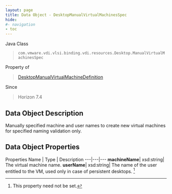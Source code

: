 ```yaml
---
layout: page
title: Data Object - DesktopManualVirtualMachinesSpec
hide:
#- navigation
- toc
---
```






Java Class
> `com.vmware.vdi.vlsi.binding.vdi.resources.Desktop.ManualVirtualMachinesSpec`

Property of
> [DesktopManualVirtualMachineDefinition](vdi.resources.Desktop.ManualVirtualMachineDefinition.md#field_detail)

Since
> Horizon 7.4


## Data Object Description

Manually specified machine and user names to create new virtual machines for specified naming validation only.

## Data Object Properties
Properties
Name |  Type |  Description
---|---|---
**machineName**|  xsd:string|  The virtual machine name.
**userName**|  xsd:string|  The name of the user entitled to the VM, used only in case of persistent desktops. [^1]


 


[^1]: This property need not be set.